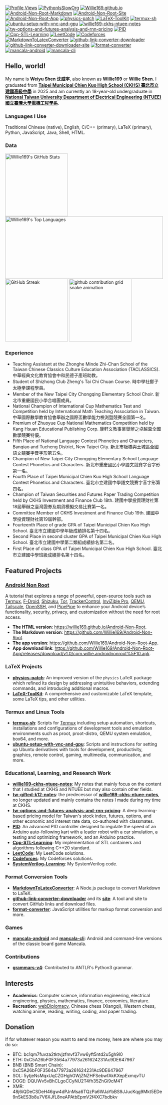 [![Profile Views](https://komarev.com/ghpvc/?username=Willie169&color=brightgreen&label=Profile+Views&abbreviated=true)](https://github.com/Willie169)
[![PythonIsSlowOrg](https://img.shields.io/badge/PythonIsSlowOrg-654520)](https://github.com/PythonIsSlowOrg)
[![Willie169.github.io](https://img.shields.io/badge/Willie169.github.io-654520)](https://Willie169.github.io)
[![Android-Non-Root-Markdown](https://img.shields.io/badge/Android--Non--Root--Markdown-007acc)](https://github.com/Willie169/Android-Non-Root)
[![Android-Non-Root-Site](https://img.shields.io/badge/Android--Non--Root--Site-007acc)](https://Willie169.github.io/Android-Non-Root)
[![Android-Non-Root-App](https://img.shields.io/badge/Android--Non--Root--App-007acc)](https://github.com/Willie169/Android-Non-Root-App)
[![physics-patch](https://img.shields.io/badge/physics--patch-008080)](https://github.com/Willie169/physics-patch)
[![LaTeX-ToolKit](https://img.shields.io/badge/LaTeX--ToolKit-008080)](https://github.com/Willie169/LaTeX-ToolKit)
[![termux-sh](https://img.shields.io/badge/termux--sh-000000)](https://github.com/Willie169/termux-sh)
[![ubuntu-setup-with-vnc-and-gpu](https://img.shields.io/badge/ubuntu--setup--with--vnc--and--gpu-de4815)](https://github.com/Willie169/ubuntu-setup-with-vnc-and-gpu)
[![willie169-ckhs-ntuee-notes](https://img.shields.io/badge/willie169--ckhs--ntuee--notes-b68946)](https://github.com/Willie169/willie169-ckhs-ntuee-notes)
[![tw-options-and-futures-analysis-and-rnn-pricing](https://img.shields.io/badge/tw--options--and--futures--analysis--and--rnn--pricing-b68946)](https://github.com/Willie169/tw-options-and-futures-analysis-and-rnn-pricing)
[![PID](https://img.shields.io/badge/PID-00599c)](https://github.com/Willie169/PID)
[![Cpp-STL-Learning](https://img.shields.io/badge/Cpp--STL--Learning-00599c)](https://github.com/Willie169/Cpp-STL-DSA-Learning)
[![LeetCode](https://img.shields.io/badge/LeetCode-f89f1b)](https://github.com/Willie169/LeetCode)
[![Codeforces](https://img.shields.io/badge/Codeforces-ffc924)](https://github.com/Willie169/Codeforces)
[![MarkdownToLatexConverter](https://img.shields.io/badge/MarkdownToLatexConverter-008080)](https://github.com/Willie169/MarkdownToLatexConverter)
[![github-link-converter-downloader](https://img.shields.io/badge/github--link--converter--downloader-0d1218)](https://github.com/Willie169/github-link-converter-downloader)
[![github-link-converter-downloader-site](https://img.shields.io/badge/github--link--converter--downloader--site-0d1218)](https://Willie169.github.io/github-link-converter-downloader)
[![format-converter](https://img.shields.io/badge/format--converter-008080)](https://github.com/Willie169/format-converter)
[![mancala-android](https://img.shields.io/badge/mancala--android-fafa0a)](https://f-droid.org/packages/com.willie.mancala)
[![mancala-cli](https://img.shields.io/badge/mancala--cli-fafa0a)](https://github.com/Willie169/mancala-cli)

## Hello, world!

My name is **Weiyu Shen 沈威宇**, also known as **Willie169** or **Willie Shen**. I graduated from [**Taipei Municipal Chien Kuo High School (CKHS) 臺北市立建國高級中學**](https://www.ck.tp.edu.tw) in 2025 and am currently an 18-year-old undergraduate in [**National Taiwan University Department of Electrical Engineering (NTUEE) 國立臺灣大學電機工程學系**](https://web.ee.ntu.edu.tw).

### Languages I Use

Traditional Chinese (native), English, C/C++ (primary), LaTeX (primary), Python, JavaScript, Java, Shell, HTML.

### Data

<a href="https://github.com/anuraghazra/github-readme-stats"><img src="https://github-readme-stats.vercel.app/api?username=Willie169&show=reviews,discussions_started,discussions_answered,prs_merged,prs_merged_percentage&show_icons=true" alt="Willie169's GitHub Stats" style=" height: 200;"></a>
<a href="https://github.com/anuraghazra/github-readme-stats"><img src="https://github-readme-stats.vercel.app/api/top-langs/?username=Willie169&langs_count=10&layout=compact&size_weight=0.5&count_weight=0.5&exclude_repo=LICENSES" alt="Willie169's Top Languages" style="width: 100%; height: 200;"></a>
<a href="https://github.com/DenverCoder1/github-readme-streak-stats"><img src="https://streak-stats.demolab.com/?user=Willie169" alt="GitHub Streak" style=" height: 200;"></a>
<a><img src="https://raw.githubusercontent.com/Willie169/Willie169/output/github-contribution-grid-snhttps://bsky.app/profile/willie169.bsky.socialake.svg" alt="github contribution grid snake animation" style=" height: 200;"></a>

### Experience

* Teaching Assistant at the Zhonghe Minde Zhi-Chan School of the Taiwan Chinese Classics Culture Education Association (TACLASSICS). 中華經典文化教育協會中和民德子產班助教。
* Student of Shizhong Club Zheng's Tai Chi Chuan Course. 時中學社鄭子太極拳課程學員。
* Member of the New Taipei City Chongqing Elementary School Choir. 新北市重慶國民小學合唱團成員。
* National Champion of International Cup Mathematics Test and Competition held by International Math Teaching Association in Taiwan. 中華國際數學教育協會舉辦之國際盃數學能力檢測暨競賽全國第一名。
* Premium of Zhuoyue Cup National Mathematics Competition held by Kang Hsuan Educational Publishing Corp. 康軒文教事業舉辦之卓越盃全國數學競賽特優。
* Fifth Place of National Language Contest Phonetics and Characters, Banqiao and Tucheng District, New Taipei City. 新北市板橋與土城區全國語文競賽字音字形第五名。
* Champion of New Taipei City Chongqing Elementary School Language Contest Phonetics and Characters. 新北市重慶國民小學語文競賽字音字形第一名。
* Fourth Place of Taipei Municipal Chien Kuo High School Language Contest Phonetics and Characters. 臺北市立建國中學語文競賽字音字形第四名。
* Champion of Taiwan Securities and Futures Paper Trading Competition held by CKHS Investment and Finance Club 18th. 建國中學投資理財社第18屆舉辦之臺灣證券及期貨模擬交易比賽第一名。
* Committee Member of CKHS Investment and Finance Club 19th. 建國中學投資理財社第19屆幹部。
* Fourteenth Place of grade GPA of Taipei Municipal Chien Kuo High School. 臺北市立建國中學年級成績排名第十四名。
* Second Place in second cluster GPA of Taipei Municipal Chien Kuo High School. 臺北市立建國中學第二類組成績排名第二名。
* First Place of class GPA of Taipei Municipal Chien Kuo High School. 臺北市立建國中學班級成績排名第十四名。

## Featured Projects

### [Android Non Root](https://github.com/Willie169/Android-Non-Root)

A tutorial that explores a range of powerful, open-source tools such as [Termux](https://github.com/termux/termux-app), [F-Droid](https://f-droid.org), [Shizuku](https://github.com/RikkaApps/Shizuku), [Tor](https://www.torproject.org), [TrackerControl](https://github.com/TrackerControl/tracker-control-android), [InviZible Pro](https://github.com/Gedsh/InviZible), [QEMU](https://www.qemu.org), [Tailscale](https://github.com/tailscale/tailscale), [OpenSSH](https://www.openssh.com), and [PipePipe](https://github.com/InfinityLoop1308/PipePipe) to enhance your Android device’s functionality, security, privacy, and customization without the need for root access.

* **The HTML version**: <https://willie169.github.io/Android-Non-Root>.
* **The Markdown version**: <https://github.com/Willie169/Android-Non-Root>.
* **The app version**: <https://github.com/Willie169/Android-Non-Root-App>.
* **App download link**: <https://github.com/Willie169/Android-Non-Root-App/releases/download/v1.0/com.willie.androidnonroot%5F10.apk>.

### LaTeX Projects

* [**physics-patch**](https://github.com/Willie169/physics-patch): An improved version of the `physics` LaTeX package which refined its design by addressing unintuitive behaviors, extending commands, and introducing additional macros.
* [**LaTeX-ToolKit**](https://github.com/Willie169/LaTeX-ToolKit): A comprehensive and customizable LaTeX template, some LaTeX tips, and other utilities.

### Termux and Linux Tools

* [**termux-sh**](https://github.com/Willie169/termux-sh): Scripts for [Termux](https://github.com/termux/termux-app) including setup automation, shortcuts, installations and configurations of development tools and emulation environments such as proot, proot-distro, QEMU system emulation, box64, and more.
* [**ubuntu-setup-with-vnc-and-gpu**](https://github.com/Willie169/ubuntu-setup-with-vnc-and-gpu): Scripts and instructions for setting up Ubuntu derivatives with tools for development, productivity, graphics, remote control, gaming, multimedia, communication, and more.

### Educational, Learning, and Research Work

* [**willie169-ckhs-ntuee-notes**](https://github.com/Willie169/willie169-ckhs-ntuee-notes): My notes that mainly focus on the content that I studied at CKHS and NTUEE but may also contain other fields.
* [**tw-gifted-k12-notes**](https://github.com/Willie169/tw-gifted-k12-notes): the predecessor of [**willie169-ckhs-ntuee-notes**](https://github.com/Willie169/willie169-ckhs-ntuee-notes), no longer updated and mainly contains the notes I made during my time at CKHS.
* [**tw-options-and-futures-analysis-and-rnn-pricing**](https://github.com/Willie169/tw-options-and-futures-analysis-and-rnn-pricing): A deep learning-based pricing model for Taiwan's 
stock index, futures, options, and other economic and interest rate data, co-authored with classmates.
* [**PID**](https://github.com/Willie169/PID): An advanced PID controller designed to regulate the speed of an Arduino auto-following kart with a leader robot with a car simulation, a testing and optimizing framework, and an Arduino practice.
* [**Cpp-STL-Learning**](https://github.com/Willie169/Cpp-STL-DSA-Learning): My implementation of STL containers and algorithms following C++20 standard.
* [**LeetCode**](https://github.com/Willie169/LeetCode): My LeetCode solutions.
* [**Codeforces**](https://github.com/Willie169/Codeforces): My Codeforces solutions.
* [**SystemVerilog-Learning**](https://github.com/Willie169/SystemVerilog-Learning): My SystemVerilog code.

### Format Conversion Tools

* [**MarkdownToLatexConverter**](https://github.com/Willie169/MarkdownToLatexConverter): A Node.js package to convert Markdown to LaTeX.
* [**github-link-converter-downloader**](https://github.com/Willie169/github-link-converter-downloader) and its [**site**](https://Willie169.github.io/github-link-converter-downloader): A tool and site to convert GitHub links and download files.  
* [**format-converter**](https://github.com/Willie169/format-converter): JavaScript utilities for markup format conversion and more.

### Games

* [**mancala-android**](https://github.com/Willie169/mancala-android) and [**mancala-cli**](https://github.com/Willie169/mancala-cli): Android and command-line versions of the classic board game Mancala.

### Contributions

* [**grammars-v4**](https://github.com/antlr/grammars-v4): Contributed to ANTLR's Python3 grammar.

## Interests

* **Academics**: Computer science, information engineering, electrical engineering, physics, mathematics, finance, economics, literature.
* **Recreation**: [webDiplomacy](https://github.com/kestasjk/webDiplomacy), Chinese chess (Xiangqi), Western chess, watching anime, reading, writing, coding, and paper trading.

## Donation

If for whatever reason you want to send me money, here are where you may do so:
- BTC:
  bc1qm7fuvza2tktvjzfmvf37vw6yft5ntd2u5gh9l0
- ETH:
  0xC5A26bF0F3564a77973a261624231Ac9DE647967
- BNB (BNB Smart Chain):
  0xC5A26bF0F3564a77973a261624231Ac9DE647967
- SOL:
  5ytjeNsMqxUqCZGHghGWjZNZHFSebwfAkKXepExmqvTU
- DOGE:
  DQUWv5vBhCLgoCCyNU2T4fh35ZhGi9cM4T
- XMR:
  48j6iQDeCSDeH46gw4dPJnMsa6TQzPa6WJaYbBS9JJucKqg9Mkt5EDe9nSkES3b8u7V6XJfL8neAPAtbEpmV2f4XC7bdbkv
